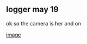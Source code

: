 ## logger may 19  
ok so the camera is her and on 

[image](https://user-images.githubusercontent.com/58305018/176728755-424b478e-9a55-445d-aad8-215035ba4a3d.png)
